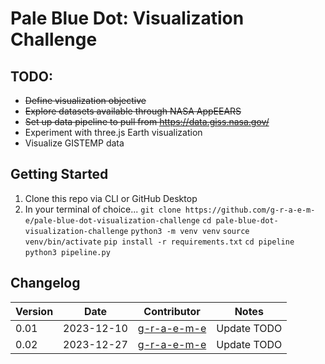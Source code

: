 # Pale Blue Dot: Visualization Challenge

## TODO:
- ~~Define visualization objective~~
- ~~Explore datasets available through NASA AppEEARS~~
- ~~Set up data pipeline to pull from https://data.giss.nasa.gov/~~
- Experiment with three.js Earth visualization
- Visualize GISTEMP data

## Getting Started

1. Clone this repo via CLI or GitHub Desktop
2. In your terminal of choice...
`git clone https://github.com/g-r-a-e-m-e/pale-blue-dot-visualization-challenge`
`cd pale-blue-dot-visualization-challenge`
`python3 -m venv venv`
`source venv/bin/activate`
`pip install -r requirements.txt`
`cd pipeline`
`python3 pipeline.py`


## Changelog
| Version | Date | Contributor | Notes |
|---|---|---|---|
| 0.01 | 2023-12-10 | [g-r-a-e-m-e](https://github.com/g-r-a-e-m-e) | Update TODO |
| 0.02 | 2023-12-27 | [g-r-a-e-m-e](https://github.com/g-r-a-e-m-e) | Update TODO |
